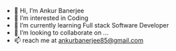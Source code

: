- 👋 Hi, I’m Ankur Banerjee
- 👀 I’m interested in Coding 
- 🌱 I’m currently learning Full stack Software Developer 
- 💞️ I’m looking to collaborate on ...
- 📫  reach me at ankurbanerjee85@gmail.com

<!---
Ankur855/Ankur855 is a ✨ special ✨ repository because its `README.md` (this file) appears on your GitHub profile.
You can click the Preview link to take a look at your changes.
--->
